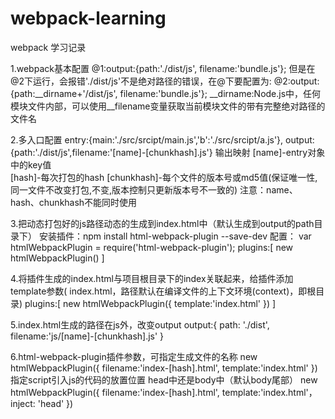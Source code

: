 # webpack-learning

webpack 学习记录

1.webpack基本配置
  @1:output:{path:'./dist/js', filename:'bundle.js'};
  但是在@2下运行，会报错'./dist/js'不是绝对路径的错误，在@下要配置为:
  @2:output:{path:__dirname+'/dist/js', filename:'bundle.js'};
  __dirname:Node.js中，任何模块文件内部，可以使用__filename变量获取当前模块文件的带有完整绝对路径的文件名

2.多入口配置
  entry:{main:'./src/srcipt/main.js','b':'./src/srcipt/a.js'},
  output:{path:'./dist/js',filename:'[name]-[chunkhash].js'}
  输出映射 
  	[name]-entry对象中的key值  
  	[hash]-每次打包的hash 
  	[chunkhash]-每个文件的版本号或md5值(保证唯一性,同一文件不改变打包,不变,版本控制只更新版本号不一致的) 
  	注意：name、hash、chunkhash不能同时使用 

3.把动态打包好的js路径动态的生成到index.html中（默认生成到output的path目录下）
  安装插件：npm install html-webpack-plugin --save-dev
  配置：
  var htmlWebpackPlugin = require('html-webpack-plugin');
  plugins:[
  	new htmlWebpackPlugin()
  ]

  4.将插件生成的index.html与项目根目录下的index关联起来，给插件添加template参数( index.html，路径默认在编译文件的上下文环境(context)，即根目录)
   plugins:[
  	new htmlWebpackPlugin({
		template:'index.html'
	})
   ]

  5.index.html生成的路径在js外，改变output
   output:{
 	path: './dist',
    filename:'js/[name]-[chunkhash].js'
   }

  6.html-webpack-plugin插件参数，可指定生成文件的名称
	new htmlWebpackPlugin({
	filename:'index-[hash].html',
	template:'index.html'
	})
	指定script引入js的代码的放置位置 head中还是body中（默认body尾部）
	new htmlWebpackPlugin({
		filename:'index-[hash].html',
		template:'index.html'，
		inject: 'head'
	})
